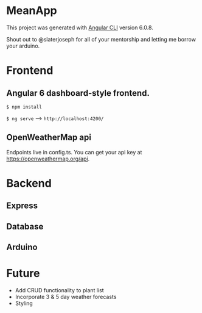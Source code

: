 # MeanApp

This project was generated with [Angular CLI](https://github.com/angular/angular-cli) version 6.0.8.

Shout out to @slaterjoseph for all of your mentorship and letting me borrow your arduino.

# Frontend

## Angular 6 dashboard-style frontend. 
`$ npm install` 

`$ ng serve` --> `http://localhost:4200/`

## OpenWeatherMap api

Endpoints live in config.ts. You can get your api key at https://openweathermap.org/api.

# Backend

## Express

## Database

## Arduino

# Future
* Add CRUD functionality to plant list
* Incorporate 3 & 5 day weather forecasts
* Styling


